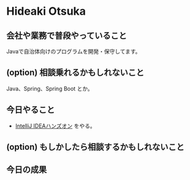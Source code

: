 # Hideaki Otsuka

## 会社や業務で普段やっていること

Javaで自治体向けのプログラムを開発・保守してます。

## (option) 相談乗れるかもしれないこと

Java、Spring、Spring Boot とか。

## 今日やること

* [IntelliJ IDEAハンズオン](https://www.amazon.co.jp/IntelliJ-IDEA%E3%83%8F%E3%83%B3%E3%82%BA%E3%82%AA%E3%83%B3-%E2%80%95%E2%80%95%E5%9F%BA%E6%9C%AC%E6%93%8D%E4%BD%9C%E3%81%8B%E3%82%89%E3%83%97%E3%83%AD%E3%82%B8%E3%82%A7%E3%82%AF%E3%83%88%E7%AE%A1%E7%90%86%E3%81%BE%E3%81%A7%E3%83%9E%E3%82%B9%E3%82%BF%E3%83%BC-%E5%B1%B1%E6%9C%AC-%E8%A3%95%E4%BB%8B-ebook/dp/B07776KF2F/ref=tmm_kin_swatch_0?_encoding=UTF8&qid=1553997625&sr=8-1-fkmrnull) をやる。

## (option) もしかしたら相談するかもしれないこと

## 今日の成果
